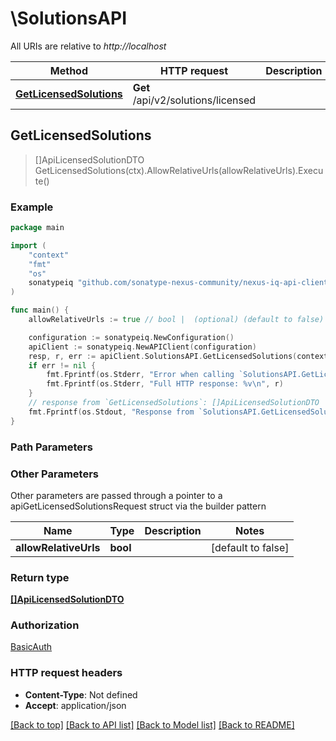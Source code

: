 # \SolutionsAPI

All URIs are relative to *http://localhost*

Method | HTTP request | Description
------------- | ------------- | -------------
[**GetLicensedSolutions**](SolutionsAPI.md#GetLicensedSolutions) | **Get** /api/v2/solutions/licensed | 



## GetLicensedSolutions

> []ApiLicensedSolutionDTO GetLicensedSolutions(ctx).AllowRelativeUrls(allowRelativeUrls).Execute()



### Example

```go
package main

import (
	"context"
	"fmt"
	"os"
	sonatypeiq "github.com/sonatype-nexus-community/nexus-iq-api-client-go"
)

func main() {
	allowRelativeUrls := true // bool |  (optional) (default to false)

	configuration := sonatypeiq.NewConfiguration()
	apiClient := sonatypeiq.NewAPIClient(configuration)
	resp, r, err := apiClient.SolutionsAPI.GetLicensedSolutions(context.Background()).AllowRelativeUrls(allowRelativeUrls).Execute()
	if err != nil {
		fmt.Fprintf(os.Stderr, "Error when calling `SolutionsAPI.GetLicensedSolutions``: %v\n", err)
		fmt.Fprintf(os.Stderr, "Full HTTP response: %v\n", r)
	}
	// response from `GetLicensedSolutions`: []ApiLicensedSolutionDTO
	fmt.Fprintf(os.Stdout, "Response from `SolutionsAPI.GetLicensedSolutions`: %v\n", resp)
}
```

### Path Parameters



### Other Parameters

Other parameters are passed through a pointer to a apiGetLicensedSolutionsRequest struct via the builder pattern


Name | Type | Description  | Notes
------------- | ------------- | ------------- | -------------
 **allowRelativeUrls** | **bool** |  | [default to false]

### Return type

[**[]ApiLicensedSolutionDTO**](ApiLicensedSolutionDTO.md)

### Authorization

[BasicAuth](../README.md#BasicAuth)

### HTTP request headers

- **Content-Type**: Not defined
- **Accept**: application/json

[[Back to top]](#) [[Back to API list]](../README.md#documentation-for-api-endpoints)
[[Back to Model list]](../README.md#documentation-for-models)
[[Back to README]](../README.md)

